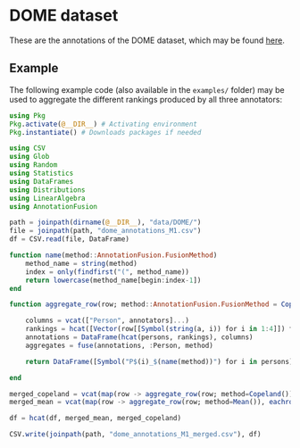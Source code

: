 # DOME dataset
These are the annotations of the DOME dataset, which may be found [here](https://groups.inf.ed.ac.uk/ami/download/).

## Example
The following example code (also available in the `examples/` folder) may be used to aggregate the different rankings produced by all three annotators:

```julia
using Pkg
Pkg.activate(@__DIR__) # Activating environment
Pkg.instantiate() # Downloads packages if needed

using CSV
using Glob
using Random
using Statistics
using DataFrames
using Distributions
using LinearAlgebra
using AnnotationFusion

path = joinpath(dirname(@__DIR__), "data/DOME/")
file = joinpath(path, "dome_annotations_M1.csv")
df = CSV.read(file, DataFrame)

function name(method::AnnotationFusion.FusionMethod)
    method_name = string(method)
    index = only(findfirst("(", method_name))
    return lowercase(method_name[begin:index-1])
end

function aggregate_row(row; method::AnnotationFusion.FusionMethod = Copeland(), annotators = ["A$i" for i in 1:3], persons = 1:4)

    columns = vcat(["Person", annotators]...)
    rankings = hcat([Vector(row[[Symbol(string(a, i)) for i in 1:4]]) for a in annotators]...)
    annotations = DataFrame(hcat(persons, rankings), columns)
    aggregates = fuse(annotations, :Person, method)

    return DataFrame([Symbol("P$(i)_$(name(method))") for i in persons] .=> aggregates)

end

merged_copeland = vcat(map(row -> aggregate_row(row; method=Copeland()), eachrow(df))...)
merged_mean = vcat(map(row -> aggregate_row(row; method=Mean()), eachrow(df))...)

df = hcat(df, merged_mean, merged_copeland)

CSV.write(joinpath(path, "dome_annotations_M1_merged.csv"), df)
```